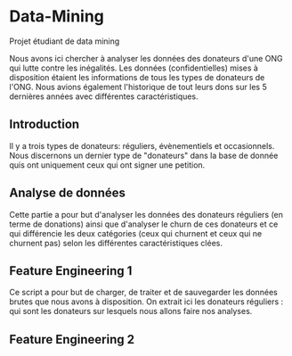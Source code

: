 # Data-Mining
Projet étudiant de data mining

Nous avons ici chercher à analyser les données des donateurs d'une ONG qui lutte contre les inégalités.
Les données (confidentielles) mises à disposition étaient les informations de tous les types de donateurs de l'ONG. Nous avions également l'historique de tout leurs dons sur les 5 dernières années avec différentes caractéristiques.

## Introduction
Il y a trois types de donateurs: réguliers, évènementiels et occasionnels.
Nous discernons un dernier type de "donateurs" dans la base de donnée quis ont uniquement ceux qui ont signer une petition.

## Analyse de données
Cette partie a pour but d'analyser les données des donateurs réguliers (en terme de donations) ainsi que d'analyser le churn de ces donateurs et ce qui différencie les deux catégories (ceux qui churnent et ceux qui ne churnent pas) selon les différentes caractéristiques clées.


## Feature Engineering 1

Ce script a pour but de charger, de traiter et de sauvegarder les données brutes que nous avons à disposition.
On extrait ici les donateurs réguliers : qui sont les donateurs sur lesquels nous allons faire nos analyses.

## Feature Engineering 2


